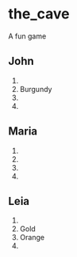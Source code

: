 # the_cave
A fun game

## John

1.
2. Burgundy
3.
4.

## Maria

1.
2.
3.
4.

## Leia

1.
2. Gold
3. Orange
4.